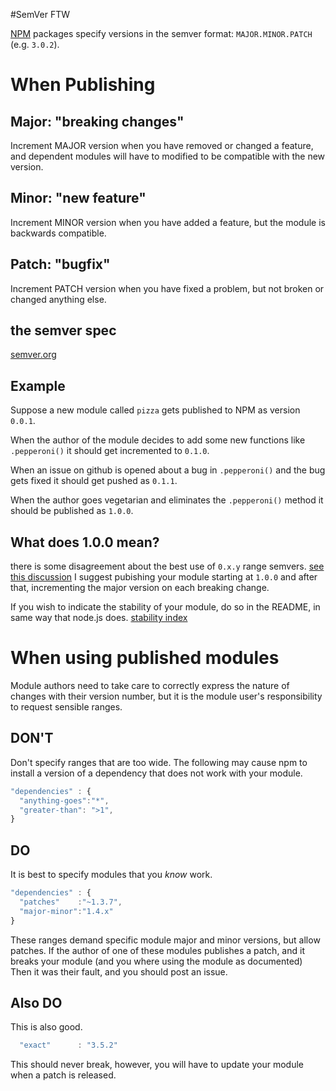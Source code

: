 #SemVer FTW

[NPM](https://npmjs.org/) packages specify versions in the semver format: `MAJOR.MINOR.PATCH` (e.g. `3.0.2`). 

# When Publishing

## Major: "breaking changes"
Increment MAJOR version when you have removed or changed a feature,
and dependent modules will have to modified to be compatible with the new version.

## Minor: "new feature"
Increment MINOR version when you have added a feature,
but the module is backwards compatible.

## Patch: "bugfix"
Increment PATCH version when you have fixed a problem,
but not broken or changed anything else.

## the semver spec
[semver.org](http://semver.org)

## Example

Suppose a new module called `pizza` gets published to NPM as version `0.0.1`. 

When the author of the module decides to add some new functions 
like `.pepperoni()` it should get incremented to `0.1.0`.

When an issue on github is opened about a bug in `.pepperoni()` 
and the bug gets fixed it should get pushed as `0.1.1`.

When the author goes vegetarian and eliminates the `.pepperoni()`
method it should be published as `1.0.0`. 

## What does 1.0.0 mean?

there is some disagreement about the best use of `0.x.y` range semvers.
[see this discussion](https://github.com/dominictarr/semver-ftw/issues/2)
I suggest pubishing your module starting at `1.0.0` and after that,
incrementing the major version on each breaking change.

If you wish to indicate the stability of your module,
do so in the README, in same way that node.js does.
[stability index](http://nodejs.org/api/documentation.html#documentation_stability_index)

# When using published modules

Module authors need to take care to correctly express the nature of
changes with their version number, but it is the module user's responsibility
to request sensible ranges.

## DON'T

Don't specify ranges that are too wide. The following may cause npm to install
a version of a dependency that does not work with your module.
``` js
"dependencies" : {
  "anything-goes":"*",
  "greater-than": ">1",
}
```

## DO

It is best to specify modules that you _know_ work.

``` js
"dependencies" : {
  "patches"    :"~1.3.7",
  "major-minor":"1.4.x"
}
```

These ranges demand specific module major and minor versions,
but allow patches. If the author of one of these modules publishes a patch,
and it breaks your module (and you where using the module as documented)
Then it was their fault, and you should post an issue.

## Also DO

This is also good.

``` js
  "exact"      : "3.5.2"
```

This should never break, however, you will have to update your module
when a patch is released.

